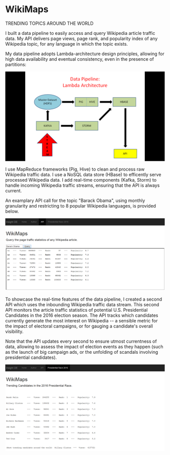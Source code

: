 # WikiMaps
TRENDING TOPICS AROUND THE WORLD


I built a data pipeline to easily access and query Wikipedia article traffic data. My API delivers page views, page rank, and popularity index of any Wikipedia topic, for any language in which the topic exists.   

My data pipeline adopts Lambda-architecture design principles, allowing for high data availability and eventual consistency, even in the presence of partitions: 

![alt tag](images/Data_Pipeline1.png "Data Pipeline")

I use MapReduce frameworks (Pig, Hive) to clean and process raw Wikipedia traffic data. I use a NoSQL data store (HBase) to efficently serve processed Wikipedia data. I add real-time components (Kafka, Storm) to handle incoming Wikipedia traffic streams, ensuring that the API is always current. 

An examplary API call for the topic "Barack Obama", using monthly granularity and restricting to 8 popular Wikipedia languages, is provided below.

![alt tag](images/API.png "API")

To showcase the real-time features of the data pipeline, I created a second API which uses the inbounding Wikipedia traffic data stream. This second API monitors the article traffic statistics of potential U.S. Presidential Candidates in the 2016 election season. The API tracks which candidates currently generate the most interest on Wikipedia -- a sensible metric for the impact of electoral campaigns, or for gauging a candidate's overall visibility. 

Note that the API updates every second to ensure utmost currentness of data, allowing to assess the impact of election events as they happen (such as the launch of big campaign ads, or the unfolding of scandals involving presidential candidates). 

![alt tag](images/API2.png "API2")






































